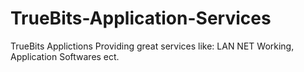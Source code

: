 # TrueBits-Application-Services
TrueBits Applictions Providing great services like: LAN NET Working, Application Softwares ect.
